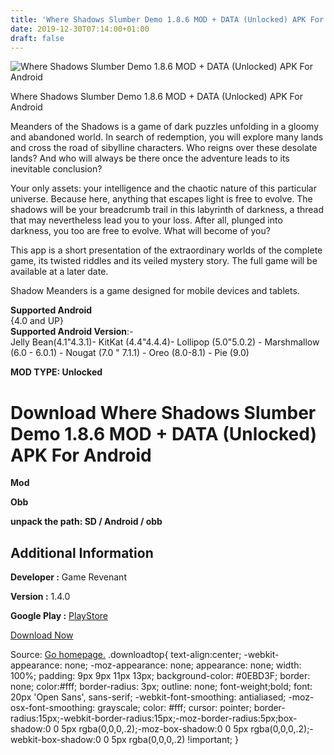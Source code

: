 ```yaml
---
title: 'Where Shadows Slumber Demo 1.8.6 MOD + DATA (Unlocked) APK For Android'
date: 2019-12-30T07:14:00+01:00
draft: false
---
```


![Where Shadows Slumber Demo 1.8.6 MOD + DATA (Unlocked) APK For Android](https://i0.wp.com/apkhome.net/wp-content/uploads/2019/11/Where-Shadows-Slumber-Demo.png "Where Shadows Slumber Demo 1.8.6 MOD + DATA (Unlocked) APK For Android")

  

Where Shadows Slumber Demo 1.8.6 MOD + DATA (Unlocked) APK For Android

Meanders of the Shadows is a game of dark puzzles unfolding in a gloomy and abandoned world. In search of redemption, you will explore many lands and cross the road of sibylline characters. Who reigns over these desolate lands? And who will always be there once the adventure leads to its inevitable conclusion?

Your only assets: your intelligence and the chaotic nature of this particular universe. Because here, anything that escapes light is free to evolve. The shadows will be your breadcrumb trail in this labyrinth of darkness, a thread that may nevertheless lead you to your loss. After all, plunged into darkness, you too are free to evolve. What will become of you?

This app is a short presentation of the extraordinary worlds of the complete game, its twisted riddles and its veiled mystery story. The full game will be available at a later date.

Shadow Meanders is a game designed for mobile devices and tablets.

**Supported Android**  
{4.0 and UP}  
**Supported Android Version**:-  
Jelly Bean(4.1"4.3.1)- KitKat (4.4"4.4.4)- Lollipop (5.0"5.0.2) - Marshmallow (6.0 - 6.0.1) - Nougat (7.0 " 7.1.1) - Oreo (8.0-8.1) - Pie (9.0)

**MOD TYPE: Unlocked**

Download Where Shadows Slumber Demo 1.8.6 MOD + DATA (Unlocked) APK For Android
===============================================================================

**Mod**

**Obb**

**unpack the path: SD / Android / obb**

Additional Information
----------------------

**Developer :** Game Revenant

**Version :** 1.4.0

**Google Play :** [PlayStore](https://play.google.com/store/apps/details?id=com.jfmc.extinguish)

  

[Download Now](https://store4app.co/post/where-shadows-slumber-demo-1-8-6-mod-data-unlocked-apk-for-android_1574003144)

  
Source: [Go homepage.](https://store4app.co/post/where-shadows-slumber-demo-1-8-6-mod-data-unlocked-apk-for-android_1574003144) .downloadtop{ text-align:center; -webkit-appearance: none; -moz-appearance: none; appearance: none; width: 100%; padding: 9px 9px 11px 13px; background-color: #0EBD3F; border: none; color:#fff; border-radius: 3px; outline: none; font-weight;bold; font: 20px 'Open Sans', sans-serif; -webkit-font-smoothing: antialiased; -moz-osx-font-smoothing: grayscale; color: #fff; cursor: pointer; border-radius:15px;-webkit-border-radius:15px;-moz-border-radius:5px;box-shadow:0 0 5px rgba(0,0,0,.2);-moz-box-shadow:0 0 5px rgba(0,0,0,.2);-webkit-box-shadow:0 0 5px rgba(0,0,0,.2) !important; }